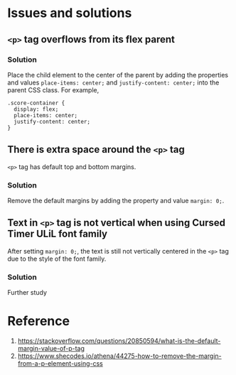 # Issues and solutions

## `<p>` tag overflows from its flex parent

### Solution
Place the child element to the center of the parent by adding the properties and values `place-items: center;` and  `justify-content: center;` into the parent CSS class.
For example,
```
.score-container {
  display: flex;
  place-items: center;
  justify-content: center;
}

```



## There is extra space around the `<p>` tag
`<p>` tag has default top and bottom margins.

### Solution
Remove the default margins by adding the property and value `margin: 0;`.



## Text in `<p>` tag is not vertical when using **Cursed Timer ULiL** font family
After setting `margin: 0;`, the text is still not vertically centered in the `<p>` tag due to the style of the font family.

### Solution
Further study






# Reference
1. https://stackoverflow.com/questions/20850594/what-is-the-default-margin-value-of-p-tag
2. https://www.shecodes.io/athena/44275-how-to-remove-the-margin-from-a-p-element-using-css

